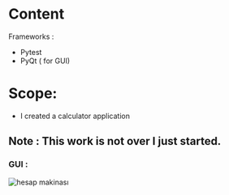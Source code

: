# Content
  Frameworks : 
  - Pytest
  - PyQt ( for GUI)

# Scope:  
-  I created a calculator application

## Note : This work is not over I just started.

### GUI :  
![hesap makinası](https://github.com/Ozge-Buyuktorun/hesapmakinesi/assets/74399824/41877943-b37e-49dd-9203-71be7aacc34c)

